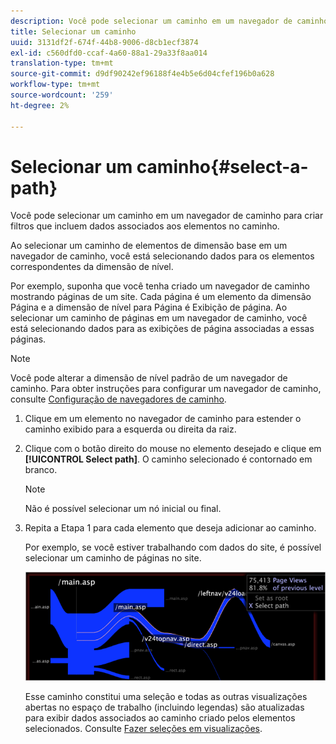 ```yaml
---
description: Você pode selecionar um caminho em um navegador de caminho para criar filtros que incluem dados associados aos elementos no caminho.
title: Selecionar um caminho
uuid: 3131df2f-674f-44b8-9006-d8cb1ecf3874
exl-id: c560dfd0-ccaf-4a60-88a1-29a33f8aa014
translation-type: tm+mt
source-git-commit: d9df90242ef96188f4e4b5e6d04cfef196b0a628
workflow-type: tm+mt
source-wordcount: '259'
ht-degree: 2%

---
```


# Selecionar um caminho{#select-a-path}

Você pode selecionar um caminho em um navegador de caminho para criar filtros que incluem dados associados aos elementos no caminho.

Ao selecionar um caminho de elementos de dimensão base em um navegador de caminho, você está selecionando dados para os elementos correspondentes da dimensão de nível.

Por exemplo, suponha que você tenha criado um navegador de caminho mostrando páginas de um site. Cada página é um elemento da dimensão Página e a dimensão de nível para Página é Exibição de página. Ao selecionar um caminho de páginas em um navegador de caminho, você está selecionando dados para as exibições de página associadas a essas páginas.

>[!NOTE]
>
>Você pode alterar a dimensão de nível padrão de um navegador de caminho. Para obter instruções para configurar um navegador de caminho, consulte [Configuração de navegadores de caminho](../../../../home/c-get-started/c-intf-anlys-ftrs/t-config-path-brwsr.md#task-bbb3ddaa140a414f984b697c2b8202a3).

1. Clique em um elemento no navegador de caminho para estender o caminho exibido para a esquerda ou direita da raiz.
1. Clique com o botão direito do mouse no elemento desejado e clique em **[!UICONTROL Select path]**. O caminho selecionado é contornado em branco.

   >[!NOTE]
   >
   >Não é possível selecionar um nó inicial ou final.

1. Repita a Etapa 1 para cada elemento que deseja adicionar ao caminho.

   Por exemplo, se você estiver trabalhando com dados do site, é possível selecionar um caminho de páginas no site.

   ![](assets/client-path.png)

   Esse caminho constitui uma seleção e todas as outras visualizações abertas no espaço de trabalho (incluindo legendas) são atualizadas para exibir dados associados ao caminho criado pelos elementos selecionados. Consulte [Fazer seleções em visualizações](../../../../home/c-get-started/c-vis/c-sel-vis/c-sel-vis.md#concept-012870ec22c7476e9afbf3b8b2515746).
